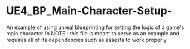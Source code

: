# UE4_BP_Main-Character-Setup-
An example of using unreal blueprinting for setting the logic of a game's main character
/n NOTE : this file is meant to serve as an example and requires all of its dependencies such as assests to work properly

